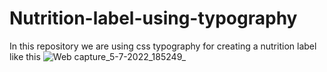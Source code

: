 # Nutrition-label-using-typography
In this repository we are using css typography for creating a nutrition label like this ![Web capture_5-7-2022_185249_](https://user-images.githubusercontent.com/63783532/177340502-36164135-2ca7-4e89-807e-c29a586a49a5.jpeg)
